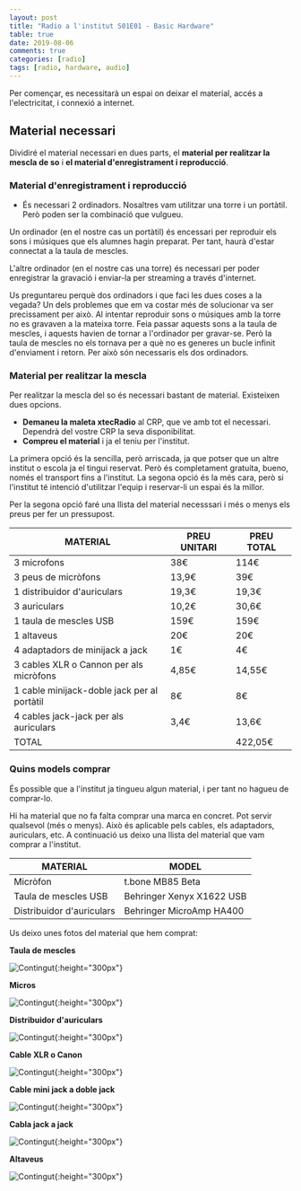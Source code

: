 ```yaml
---
layout: post
title: "Radio a l'institut S01E01 - Basic Hardware"
table: true
date: 2019-08-06
comments: true
categories: [radio]
tags: [radio, hardware, audio]
---
```


Per començar, es necessitarà un espai on deixar el material, accés a l'electricitat, i connexió a internet.

## Material necessari

Dividiré el material necessari en dues parts, el **material per realitzar la mescla de so** i **el material d'enregistrament i reproducció**.

### Material d'enregistrament i reproducció

* És necessari 2 ordinadors. Nosaltres vam utilitzar una torre i un portàtil. Però poden ser la combinació que vulgueu.  

Un ordinador (en el nostre cas un portàtil) és encessari per reproduir els sons i músiques que els alumnes hagin preparat. Per tant, haurà d'estar connectat a la taula de mescles.

L'altre ordinador (en el nostre cas una torre) és necessari per poder enregistrar la gravació i enviar-la per streaming a través d'internet.

Us preguntareu perquè dos ordinadors i que faci les dues coses a la vegada? Un dels problemes que em va costar més de solucionar va ser precissament per això. Al intentar reproduir sons o músiques amb la torre no es gravaven a la mateixa torre. Feia passar aquests sons a la taula de mescles, i aquests havien de tornar a l'ordinador per gravar-se. Però la taula de mescles no els tornava per a què no es generes un bucle infinit d'enviament i retorn. Per això són necessaris els dos ordinadors.

### Material per realitzar la mescla

Per realitzar la mescla del so és necessari bastant de material. Existeixen dues opcions.

* **Demaneu la maleta xtecRadio** al CRP, que ve amb tot el necessari. Dependrà del vostre CRP la seva disponibilitat.
* **Compreu el material** i ja el teniu per l'institut.

La primera opció és la sencilla, però arriscada, ja que potser que un altre institut o escola ja el tingui reservat. Però és completament gratuita, bueno, només el transport fins a l'institut. La segona opció és la més cara, però si l'institut té intenció d'utilitzar l'equip i reservar-li un espai és la millor.

Per la segona opció faré una llista del material necesssari i més o menys els preus per fer un pressupost.

| MATERIAL | PREU UNITARI | PREU TOTAL |
|---|---------------|----------|
| 3 microfons | 38€ | 114€ |
| 3 peus de micròfons | 13,9€ | 39€ |
| 1 distribuidor d'auriculars | 19,3€ | 19,3€ |
| 3 auriculars | 10,2€ | 30,6€ |
| 1 taula de mescles USB | 159€ | 159€ |
| 1 altaveus | 20€ | 20€ |
| 4 adaptadors de minijack a jack | 1€ | 4€ |
| 3 cables XLR o Cannon per als micròfons | 4,85€ | 14,55€ |
| 1 cable minijack-doble jack per al portàtil | 8€ | 8€ |
| 4 cables jack-jack per als auriculars | 3,4€ | 13,6€ |
| TOTAL | | 422,05€ |

### Quins models comprar

És possible que a l'institut ja tingueu algun material, i per tant no hagueu de comprar-lo.

Hi ha material que no fa falta comprar una marca en concret. Pot servir qualsevol (més o menys). Això és aplicable pels cables, els adaptadors, auriculars, etc. A continuació us deixo una llista del material que vam comprar a l'institut.

| MATERIAL | MODEL |
|---|---------------|
| Micròfon | t.bone MB85 Beta |
| Taula de mescles USB | Behringer Xenyx X1622 USB |
| Distribuidor d'auriculars | Behringer MicroAmp HA400 |


Us deixo unes fotos del material que hem comprat:

**Taula de mescles**

![Contingut](/assets/img/radio/taulademescles.jpg){:height="300px"}

**Micros**

![Contingut](/assets/img/radio/micro.jpg){:height="300px"}

**Distribuidor d'auriculars**

![Contingut](/assets/img/radio/distribucioauriculars.jpg){:height="300px"}

**Cable XLR o Canon**

![Contingut](/assets/img/radio/cablexlrocanon.jpg){:height="300px"}

**Cable mini jack a doble jack**

![Contingut](/assets/img/radio/cableminijackdoblejack.jpg){:height="300px"}

**Cabla jack a jack**

![Contingut](/assets/img/radio/cablejackjack.jpg){:height="300px"}

**Altaveus**

![Contingut](/assets/img/radio/altaveus.jpg){:height="300px"}

